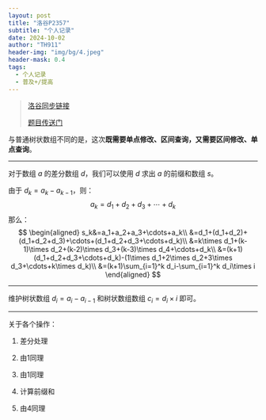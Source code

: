 ```yaml
---
layout: post
title: "洛谷P2357"
subtitle: "个人记录"
date: 2024-10-02
author: "TH911"
header-img: "img/bg/4.jpeg"
header-mask: 0.4
tags:
  - 个人记录
  - 普及+/提高
---
```


> [洛谷同步链接](https://www.luogu.com.cn/article/zmv97th3)
>
> [题目传送门](https://www.luogu.com.cn/problem/P2357)

与普通树状数组不同的是，这次**既需要单点修改、区间查询，又需要区间修改、单点查询**。

***

对于数组 $a$ 的差分数组 $d$，我们可以使用 $d$ 求出 $a$ 的前缀和数组 $s$。

由于 $d_k=a_k-a_{k-1}$，则：
$$
a_k=d_1+d_2+d_3+\cdots+d_k
$$
那么：
$$
\begin{aligned}
s_k&=a_1+a_2+a_3+\cdots+a_k\\
&=d_1+(d_1+d_2)+(d_1+d_2+d_3)+\cdots+(d_1+d_2+d_3+\cdots+d_k)\\
&=k\times d_1+(k-1)\times d_2+(k-2)\times d_3+(k-3)\times d_4+\cdots+d_k\\
&=(k+1)(d_1+d_2+d_3+\cdots+d_k)-(1\times d_1+2\times d_2+3\times d_3+\cdots+k\times d_k)\\
&=(k+1)\sum_{i=1}^k d_i-\sum_{i=1}^k d_i\times i
\end{aligned}
$$

***

维护树状数组 $d_i=a_i-a_{i-1}$ 和树状数组数组 $c_i=d_i\times i$ 即可。

***

关于各个操作：

1. 差分处理

2. 由1同理
3. 由1同理
4. 计算前缀和
5. 由4同理